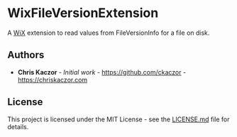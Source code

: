 ﻿# WixFileVersionExtension

A [WiX](http://wixtoolset.org/) extension to read values from FileVersionInfo for a file on disk.

## Authors

* **Chris Kaczor** - *Initial work* - https://github.com/ckaczor - https://chriskaczor.com

## License

This project is licensed under the MIT License - see the [LICENSE.md](LICENSE.md) file for details.

